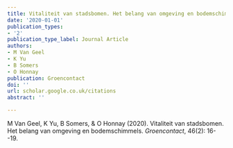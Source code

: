 ```yaml
---
title: ‪Vitaliteit van stadsbomen. Het belang van omgeving en bodemschimmels‬
date: '2020-01-01'
publication_types:
- '2'
publication_type_label: Journal Article
authors:
- M Van Geel
- K Yu
- B Somers
- O Honnay
publication: Groencontact
doi: ''
url: scholar.google.co.uk/citations
abstract: ''

---
```


M Van Geel, K Yu, B Somers, & O Honnay (2020). ‪Vitaliteit van stadsbomen. Het belang van omgeving en bodemschimmels‬. *Groencontact*, 46(2): 16--19.
